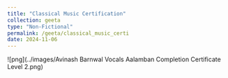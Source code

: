 ```yaml
---
title: "Classical Music Certification"
collection: geeta
type: "Non-Fictional"
permalink: /geeta/classical_music_certi
date: 2024-11-06
---
```



![png](../images/Avinash Barnwal Vocals Aalamban Completion Certificate Level 2.png)
